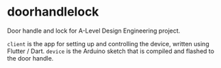 # doorhandlelock
Door handle and lock for A-Level Design Engineering project.

`client` is the app for setting up and controlling the device, written using Flutter / Dart.
`device` is the Arduino sketch that is compiled and flashed to the door handle.
